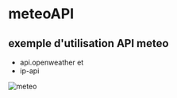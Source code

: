# meteoAPI

## exemple d'utilisation API meteo
* api.openweather
et
* ip-api

![meteo](https://github.com/eric-pat/meteoAPI/assets/97623282/ee53a815-c8b2-498d-8457-4803e7b155c2)
